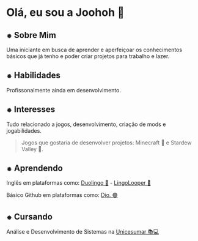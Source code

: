 
# **Olá, eu sou a Joohoh** 🌸
 ## ⁕ Sobre Mim 
Uma iniciante em busca de aprender e aperfeiçoar os conhecimentos básicos que já tenho e poder criar projetos para trabalho e lazer.
 ## ⁕ Habilidades
 Profissonalmente ainda em desenvolvimento.
## ⁕ Interesses
Tudo relacionado a jogos, desenvolvimento, criação de mods e jogabilidades.
>Jogos que gostaria de desenvolver projetos: Minecraft 🧊 e Stardew Valley 🌳.

## ⁕ Aprendendo
Inglês em plataformas como:
[Duolingo 🦉](https://www.duolingo.com/) - [LingoLooper 💬](https://www.lingolooper.com/)

Básico Github em plataformas como: [Dio. 🟣](https://www.dio.me/)

## ⁕ Cursando
Análise e Desenvolvimento de Sistemas na [Unicesumar 📚💻](https://www.unicesumar.edu.br/)


